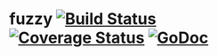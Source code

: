 # fuzzy [![Build Status](https://travis-ci.org/kczimm/fuzzy.svg?branch=master)](https://travis-ci.org/kczimm/fuzzy) [![Coverage Status](https://coveralls.io/repos/github/kczimm/fuzzy/badge.svg)](https://coveralls.io/github/kczimm/fuzzy?branch=master) [![GoDoc](https://godoc.org/github.com/kczimm/fuzzy?status.svg)](https://godoc.org/github.com/kczimm/fuzzy)